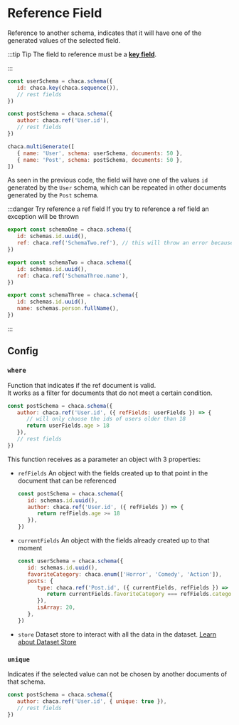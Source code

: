 # Reference Field

Reference to another schema, indicates that it will have one of the generated values of the selected field.

:::tip Tip
The field to reference must be a **[key field](./key)**.

:::

```js
const userSchema = chaca.schema({
   id: chaca.key(chaca.sequence()),
   // rest fields
})

const postSchema = chaca.schema({
   author: chaca.ref('User.id'),
   // rest fields
})

chaca.multiGenerate([
   { name: 'User', schema: userSchema, documents: 50 },
   { name: 'Post', schema: postSchema, documents: 50 },
])
```

As seen in the previous code, the field will have one of the values `id` generated by the `User` schema, which can be repeated in other documents generated by the `Post` schema.

:::danger Try reference a ref field
If you try to reference a ref field an exception will be thrown

```js
export const schemaOne = chaca.schema({
   id: schemas.id.uuid(),
   ref: chaca.ref('SchemaTwo.ref'), // this will throw an error because 'SchemaTwo.ref' is a ref field,
})

export const schemaTwo = chaca.schema({
   id: schemas.id.uuid(),
   ref: chaca.ref('SchemaThree.name'),
})

export const schemaThree = chaca.schema({
   id: schemas.id.uuid(),
   name: schemas.person.fullName(),
})
```

:::

## Config

### `where`

Function that indicates if the ref document is valid.<br />
It works as a filter for documents that do not meet a certain condition.

```js
const postSchema = chaca.schema({
   author: chaca.ref('User.id', ({ refFields: userFields }) => {
      // will only choose the ids of users older than 18
      return userFields.age > 18
   }),
   // rest fields
})
```

This function receives as a parameter an object with 3 properties:

-  `refFields`
   An object with the fields created up to that point in the document that can be referenced

   ```js
   const postSchema = chaca.schema({
      id: schemas.id.uuid(),
      author: chaca.ref('User.id', ({ refFields }) => {
         return refFields.age >= 18
      }),
   })
   ```

-  `currentFields`
   An object with the fields already created up to that moment

   ```js
   const userSchema = chaca.schema({
      id: schemas.id.uuid(),
      favoriteCategory: chaca.enum(['Horror', 'Comedy', 'Action']),
      posts: {
         type: chaca.ref('Post.id', ({ currentFields, refFields }) => {
            return currentFields.favoriteCategory === refFields.category
         }),
         isArray: 20,
      },
   })
   ```

-  `store`
   Dataset store to interact with all the data in the dataset. [Learn about Dataset Store](../relational-schemas/dataset-store)

### `unique`

Indicates if the selected value can not be chosen by another documents of that schema.

```js
const postSchema = chaca.schema({
   author: chaca.ref('User.id', { unique: true }),
   // rest fields
})
```

```

```
